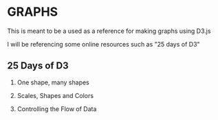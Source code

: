 # GRAPHS
This is meant to be a used as a reference for making graphs using D3.js

I will be referencing some online resources such as "25 days of D3"


## 25 Days of D3

1) One shape, many shapes

2) Scales, Shapes and Colors

3) Controlling the Flow of Data
